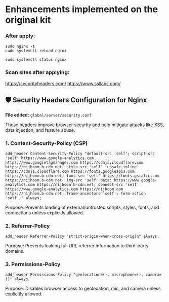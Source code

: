 # Enhancements implemented on the original kit

### After apply:

```
sudo nginx -t 
sudo systemctl reload nginx
```
```
sudo systemctl status nginx
```

### Scan sites after applying:
https://securityheaders.com/
https://www.ssllabs.com/

## 🛡️ Security Headers Configuration for Nginx

**File edited:**
`global/server/security.conf`

These headers improve browser security and help mitigate attacks like XSS, data injection, and feature abuse.


### 1. Content-Security-Policy (CSP)

`add_header Content-Security-Policy "default-src 'self'; script-src 'self' https://www.google-analytics.com https://www.googletagmanager.com https://cdnjs.cloudflare.com https://nijhoom.b-cdn.net; style-src 'self' 'unsafe-inline' https://cdnjs.cloudflare.com https://fonts.googleapis.com https://nijhoom.b-cdn.net; font-src 'self' https://fonts.gstatic.com https://nijhoom.b-cdn.net; img-src 'self' data: https://www.google-analytics.com https://nijhoom.b-cdn.net; connect-src 'self' https://www.google-analytics.com https://nijhoom.com https://nijhoom.b-cdn.net; frame-ancestors 'self'; form-action 'self';" always;`

Purpose: Prevents loading of external/untrusted scripts, styles, fonts, and connections unless explicitly allowed.


### 2. Referrer-Policy

`add_header Referrer-Policy "strict-origin-when-cross-origin" always;`

Purpose: Prevents leaking full URL referrer information to third-party domains.


### 3. Permissions-Policy

`add_header Permissions-Policy "geolocation=(), microphone=(), camera=()" always;`

Purpose: Disables browser access to geolocation, mic, and camera unless explicitly allowed.
